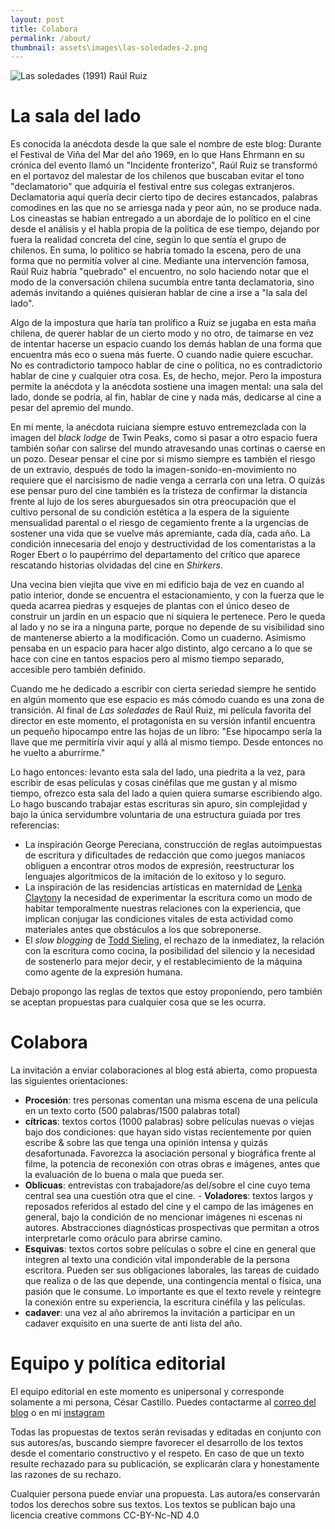 ```yaml
---
layout: post
title: Colabora
permalink: /about/
thumbnail: assets\images\las-soledades-2.png
---
```

<img src="{{ '/assets/images/las-soledades-2.png' | relative_url }}" 
     alt="Las soledades (1991) Raúl Ruiz" 
     style="width:auto;height:auto;display:block;margin:auto;">

# La sala del lado

Es conocida la anécdota desde la que sale el nombre de este blog: Durante el Festival de Viña del Mar del año 1969, en lo que Hans Ehrmann en su crónica del evento llamó un "Incidente fronterizo", Raúl Ruiz se transformó en el portavoz del malestar de los chilenos que buscaban evitar el tono "declamatorio" que adquiría el festival entre sus colegas extranjeros. Declamatoria aquí quería decir cierto tipo de decires estancados, palabras comodines en las que no se arriesga nada y peor aún, no se produce nada. Los cineastas se habían entregado a un abordaje de lo político en el cine desde el análisis y el habla propia de la política de ese tiempo, dejando por fuera la realidad concreta del cine, según lo que sentía el grupo de chilenos. En suma, lo político se habría tomado la escena, pero de una forma que no permitía volver al cine. Mediante una intervención famosa, Raúl Ruiz habría "quebrado" el encuentro, no solo haciendo notar que el modo de la conversación chilena sucumbía entre tanta declamatoria, sino además invitando a quiénes quisieran hablar de cine a irse a "la sala del lado".

Algo de la impostura que haría tan prolífico a Ruiz se jugaba en esta maña chilena, de querer hablar de un cierto modo y no otro, de taimarse en vez de intentar hacerse un espacio cuando los demás hablan de una forma que encuentra más eco o suena más fuerte. O cuando nadie quiere escuchar. No es contradictorio tampoco hablar de cine o política, no es contradictorio hablar de cine y cualquier otra cosa. Es, de hecho, mejor. Pero la impostura permite la anécdota y la anécdota sostiene una imagen mental: una sala del lado, donde se podría, al fin, hablar de cine y nada más, dedicarse al cine a pesar del apremio del mundo. 

En mi mente, la anécdota ruiciana siempre estuvo entremezclada con la imagen del *black lodge* de Twin Peaks, como si pasar a otro espacio fuera también soñar con salirse del mundo atravesando unas cortinas o caerse en un pozo. Desear pensar el cine por si mismo siempre es también el riesgo de un extravío, después de todo la imagen-sonido-en-movimiento no requiere que el narcisismo de nadie venga a cerrarla con una letra. O quizás ese pensar puro del cine también es la tristeza de confirmar la distancia frente al lujo de los seres aburguesados sin otra preocupación que el cultivo personal de su condición estética a la espera de la siguiente mensualidad parental o el riesgo de cegamiento frente a la urgencias de sostener una vida que se vuelve más apremiante, cada día, cada año. La condición innecesaria del enojo y destructividad de los comentaristas a la Roger Ebert o lo paupérrimo del departamento del crítico que aparece rescatando historias olvidadas del cine en *Shirkers.*  

Una vecina bien viejita que vive en mi edificio baja de vez en cuando al patio interior, donde se encuentra el estacionamiento, y con la fuerza que le queda acarrea piedras y esquejes de plantas con el único deseo de construir un jardín en un espacio que ni siquiera le pertenece. Pero le queda al lado y no se ira a ninguna parte, porque no depende de su visibilidad sino de mantenerse abierto a la modificación. Como un cuaderno. Asimismo pensaba en un espacio para hacer algo distinto, algo cercano a lo que se hace con cine en tantos espacios pero al mismo tiempo separado, accesible pero también definido. 

Cuando me he dedicado a escribir con cierta seriedad siempre he sentido en algún momento que ese espacio es más cómodo cuando es una zona de transición. Al final de *Las soledades* de Raúl Ruiz, mi película favorita del director en este momento, el protagonista en su versión infantil encuentra un pequeño hipocampo entre las hojas de un libro: "Ese hipocampo sería la llave que me permitiría vivir aquí y allá al mismo tiempo. Desde entonces no he vuelto a aburrirme."

Lo hago entonces: levanto esta sala del lado, una piedrita a la vez, para escribir de esas películas y cosas cinéfilas que me gustan y al mismo tiempo, ofrezco esta sala del lado a quien quiera sumarse escribiendo algo. Lo hago buscando trabajar estas escrituras sin apuro, sin complejidad y bajo la única servidumbre voluntaria de una estructura guiada por tres referencias: 

- La inspiración George Pereciana, construcción de reglas autoimpuestas de escritura y dificultades de redacción que como juegos maniacos obliguen a encontrar otros modos de expresión, reestructurar los lenguajes algorítmicos de la imitación de lo exitoso y lo seguro.
- La inspiración de las residencias artísticas en maternidad de [Lenka Clayton](https://www.artistresidencyinmotherhood.com/)y la necesidad de experimentar la escritura como un modo de habitar temporalmente nuestras relaciones con la experiencia, que implican conjugar las condiciones vitales de esta actividad como materiales antes que obstáculos a los que sobreponerse. 
- El *slow blogging* de [Todd Sieling](https://web.archive.org/web/20180928021002/https://www.digitalmanifesto.net/manifestos/11/), el rechazo de la inmediatez, la relación con la escritura como cocina, la posibilidad del silencio y la necesidad de sostenerlo para mejor decir, y el restablecimiento de la máquina como agente de la expresión humana. 

Debajo propongo las reglas de textos que estoy proponiendo, pero también se aceptan propuestas para cualquier cosa que se les ocurra. 

# Colabora 

La invitación a enviar colaboraciones al blog está abierta, como propuesta las siguientes orientaciones:

- **Procesión**: tres personas comentan una misma escena de una película  en un texto corto (500 palabras/1500 palabras total)
- **cítricas**: textos cortos (1000 palabras) sobre películas nuevas o viejas bajo dos condiciones: que hayan sido vistas recientemente por quien escribe & sobre las que tenga una opinión intensa y quizás desafortunada. Favorezca la asociación personal y biográfica frente al filme, la potencia de reconexión con otras obras e imágenes, antes que la evaluación de lo buena o mala que pueda ser.
- **Oblicuas**: entrevistas con trabajadore/as del/sobre el cine cuyo tema central sea una cuestión otra que el cine. - **Voladores**: textos largos y reposados referidos al estado del cine y el campo de las imágenes en general, bajo la condición de no mencionar imágenes ni escenas ni autores. Abstracciones diagnósticas prospectivas que permitan a otros interpretarle como oráculo para abrirse camino. 
- **Esquivas**: textos cortos sobre películas o sobre el cine en general que integren al texto una condición vital imponderable de la persona escritora. Pueden ser sus obligaciones laborales, las tareas de cuidado que realiza o de las que depende, una contingencia mental o física, una pasión que le consume. Lo importante es que el texto revele y reintegre la conexión entre su experiencia, la escritura cinéfila y las películas.
- **cadaver**: una vez al año abriremos la invitación a participar en un cadaver exquisito en una suerte de anti lista del año.  

# Equipo y política editorial

El equipo editorial en este momento es unipersonal y corresponde solamente a mi persona, César Castillo. Puedes contactarme al [correo del blog](mailto:lasaladellado@gmail.com) o en mi [instagram](https://instagram.com/cvegces)

Todas las propuestas de textos serán revisadas y editadas en conjunto con sus autores/as, buscando siempre favorecer el desarrollo de los textos desde el comentario constructivo y el respeto. En caso de que un texto resulte rechazado para su publicación, se explicarán clara y honestamente las razones de su rechazo. 

Cualquier persona puede envíar una propuesta. Las autora/es conservarán todos los derechos sobre sus textos. Los textos se publican bajo una licencia creative commons CC-BY-Nc-ND 4.0 


